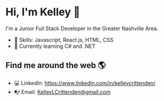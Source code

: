 # Hi, I'm Kelley 👋

I'm a Junior Full Stack Developer in the Greater Nashville Area.

- 💾 Skills: Javascript, React.js, HTML, CSS
- 🤯 Currently learning C# and .NET


## Find me around the web 🌎
- 💻 LinkedIn: https://www.linkedin.com/in/kelleycrittenden/
- 📭 Email: KelleyLCrittenden@gmail.com
